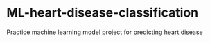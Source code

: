 # ML-heart-disease-classification
Practice machine learning model project for predicting heart disease
